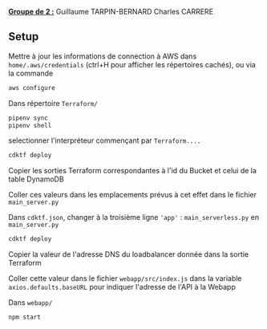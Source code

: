 <u>**Groupe de 2 :**</u>
Guillaume TARPIN-BERNARD
Charles CARRERE

## Setup

Mettre à jour les informations de connection à AWS dans ```home/.aws/credentials``` (ctrl+H pour afficher les répertoires cachés), ou via la commande
```bash
aws configure
```

Dans répertoire ```Terraform/```

```bash
pipenv sync
pipenv shell
```

selectionner l'interpréteur commençant par ```Terraform....```

```bash
cdktf deploy
```

Copier les sorties Terraform correspondantes à l'id du Bucket et celui de la table DynamoDB

Coller ces valeurs dans les emplacements prévus à cet effet dans le fichier ```main_server.py```

Dans ```cdktf.json```, changer à la troisième ligne ```'app'``` : ```main_serverless.py``` en ```main_server.py```

```bash
cdktf deploy
```

Copier la valeur de l'adresse DNS du loadbalancer donnée dans la sortie Terraform

Coller cette valeur dans le fichier ```webapp/src/index.js``` dans la variable ```axios.defaults.baseURL``` pour indiquer l'adresse de l'API à la Webapp

Dans ```webapp/```
```bash
npm start
```
